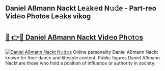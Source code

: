 ## Daniel Aßmann Nackt Le𝚊k𝚎d N𝚞𝚍e - Part-reo Vid𝚎o Photos Le𝚊ks vikog

# <h2><a href="http://fb360o9.evod.top/?m=Daniel+A%c3%9fmann+Nackt">🔗 👉🔴 Daniel Aßmann Nackt Vid𝚎o Ph𝚘t𝚘s</a></h2>

[![Daniel Aßmann Nackt N𝚞d𝚎s](https://i.imgur.com/8V9OHl7.gif)](http://fb360o9.evod.top/?m=Daniel+A%c3%9fmann+Nackt)
Online personality Daniel Aßmann Nackt known for their dance and lifestyle content. Public figures Daniel Aßmann Nackt are those who hold a position of influence or authority in society. 
